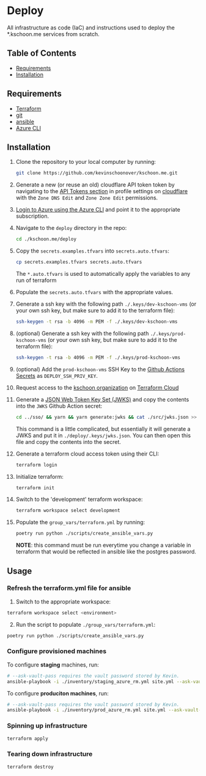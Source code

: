 # Deploy
All infrastructure as code (IaC) and instructions used to deploy the
\*.kschoon.me services from scratch.

## Table of Contents
+ [Requirements](#requirements)
+ [Installation](#installation)

## Requirements
+ [Terraform](https://www.terraform.io/docs/index.html)
+ [git](https://git-scm.com/downloads)
+ [ansible](https://docs.ansible.com/ansible/latest/installation_guide/intro_installation.html)
+ [Azure CLI](https://docs.microsoft.com/en-us/cli/azure/install-azure-cli?view=azure-cli-latest)

## Installation
1. Clone the repository to your local computer by running:
    ```bash
    git clone https://github.com/kevinschoonover/kschoon.me.git
    ```

2. Generate a new (or reuse an old) cloudflare API token token by navigating to
   the [API Tokens section](https://dash.cloudflare.com/profile/api-tokens) in
   profile settings on [cloudflare](https://dash.cloudflare.com/) with the `Zone
   DNS Edit` and `Zone Zone Edit` permissions.

3. [Login to Azure using the Azure
   CLI](https://www.terraform.io/docs/providers/azurerm/guides/azure_cli.html)
   and point it to the appropriate subscription.

4. Navigate to the `deploy` directory in the repo:
    ```bash
    cd ./kschoon.me/deploy
    ```

5. Copy the `secrets.examples.tfvars` into `secrets.auto.tfvars`:
    ```bash
    cp secrets.examples.tfvars secrets.auto.tfvars
    ```

   The `*.auto.tfvars` is used to automatically apply the variables to any run
   of terraform

6. Populate the `secrets.auto.tfvars` with the appropriate values.

7. Generate a ssh key with the following path
   `./.keys/dev-kschoon-vms` (or your own ssh key, but make sure to add it
   to the terraform file):
    ```bash
    ssh-keygen -t rsa -b 4096 -m PEM -f ./.keys/dev-kschoon-vms
    ```

8. (optional) Generate a ssh key with the following path
   `./.keys/prod-kschoon-vms` (or your own ssh key, but make sure to add it to
   the terraform file):
    ```bash
    ssh-keygen -t rsa -b 4096 -m PEM -f ./.keys/prod-kschoon-vms
    ```

9. (optional) Add the `prod-kschoon-vms` SSH Key to the [Github Actions
   Secrets](https://github.com/kevinschoonover/kschoon.me/settings/secrets) as
   `DEPLOY_SSH_PRIV_KEY`.

10. Request access to the [kschoon organization](https://app.terraform.io/app/kschoon/workspaces)
   on [Terraform Cloud](https://app.terraform.io)

11. Generate a [JSON Web Token Key Set (JWKS)](https://auth0.com/docs/tokens/json-web-tokens/json-web-key-sets)
    and copy the contents into the `JWKS` Github Action secret:
    ```bash
    cd ../sso/ && yarn && yarn generate:jwks && cat ./src/jwks.json >> ../deploy/.keys/jwks.json && cd -
    ```

    This command is a little complicated, but essentially it will generate a
    JWKS and put it in `./deploy/.keys/jwks.json`. You can then open this file
    and copy the contents into the secret.

11. Generate a terraform cloud access token using their CLI:
    ```bash
    terraform login
    ```

12. Initialize terraform:
    ```bash
    terraform init
    ```

13. Switch to the 'development' terraform workspace:
    ```bash
    terraform workspace select development
    ```

14. Populate the `group_vars/terraform.yml` by running:
    ```bash
    poetry run python ./scripts/create_ansible_vars.py
    ```

    **NOTE**: this command must be run everytime you change a variable in
    terraform that would be reflected in ansible like the postgres password.

## Usage
### Refresh the terraform.yml file for ansible
1. Switch to the appropriate workspace:
```bash
terraform workspace select <environment>
```

2. Run the script to populate `./group_vars/terraform.yml`:
```bash
poetry run python ./scripts/create_ansible_vars.py
```

### Configure provisioned machines
To configure **staging** machines, run:
```bash
# --ask-vault-pass requires the vault password stored by Kevin.
ansible-playbook -i ./inventory/staging_azure_rm.yml site.yml --ask-vault-pass
```

To configure **produciton machines**, run:
```bash
# --ask-vault-pass requires the vault password stored by Kevin.
ansible-playbook -i ./inventory/prod_azure_rm.yml site.yml --ask-vault-pass
```

### Spinning up infrastructure
```bash
terraform apply
```

### Tearing down infrastructure
```bash
terraform destroy
```

